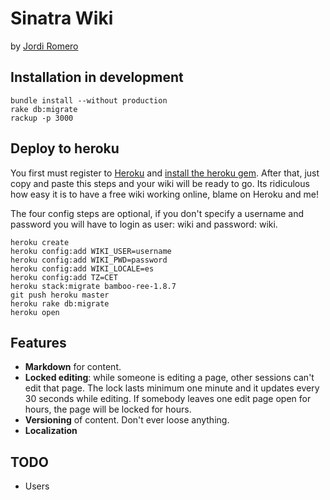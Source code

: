 # Sinatra Wiki

by [Jordi Romero](http://jrom.net/)

## Installation in development

    bundle install --without production
    rake db:migrate
    rackup -p 3000

## Deploy to heroku

You first must register to [Heroku](http://heroku.com/) and [install the heroku gem](http://docs.heroku.com/heroku-command). After that, just copy and paste this steps and your wiki will be ready to go. Its ridiculous how easy it is to have a free wiki working online, blame on Heroku and me!

The four config steps are optional, if you don't specify a username and password you will have to login as user: wiki and password: wiki.

    heroku create
    heroku config:add WIKI_USER=username
    heroku config:add WIKI_PWD=password
    heroku config:add WIKI_LOCALE=es
    heroku config:add TZ=CET
    heroku stack:migrate bamboo-ree-1.8.7
    git push heroku master
    heroku rake db:migrate
    heroku open


## Features

  - **Markdown** for content.
  - **Locked editing**: while someone is editing a page, other sessions can't edit that page. The lock lasts minimum one minute and it updates every 30 seconds while editing. If somebody leaves one edit page open for hours, the page will be locked for hours.
  - **Versioning** of content. Don't ever loose anything.
  - **Localization**

## TODO

  - Users
